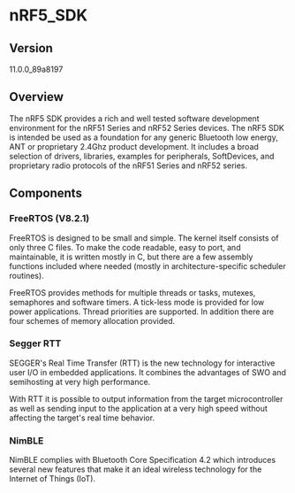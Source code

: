 # nRF5_SDK

## Version

11.0.0_89a8197

## Overview

The nRF5 SDK provides a rich and well tested software development environment for the nRF51 Series and nRF52 Series devices. The nRF5 SDK is intended be used as a foundation for any generic Bluetooth low energy, ANT or proprietary 2.4Ghz product development. It includes a broad selection of drivers, libraries, examples for peripherals, SoftDevices, and proprietary radio protocols of the nRF51 Series and nRF52 series.

## Components

### FreeRTOS (V8.2.1)

FreeRTOS is designed to be small and simple. The kernel itself consists of only three C files. To make the code readable, easy to port, and maintainable, it is written mostly in C, but there are a few assembly functions included where needed (mostly in architecture-specific scheduler routines).

FreeRTOS provides methods for multiple threads or tasks, mutexes, semaphores and software timers. A tick-less mode is provided for low power applications. Thread priorities are supported. In addition there are four schemes of memory allocation provided.

### Segger RTT

SEGGER's Real Time Transfer (RTT) is the new technology for interactive user I/O in embedded applications. It combines the advantages of SWO and semihosting at very high performance.

With RTT it is possible to output information from the target microcontroller as well as sending input to the application at a very high speed without affecting the target's real time behavior.

### NimBLE

NimBLE complies with Bluetooth Core Specification 4.2 which introduces several new features that make it an ideal wireless technology for the Internet of Things (IoT).